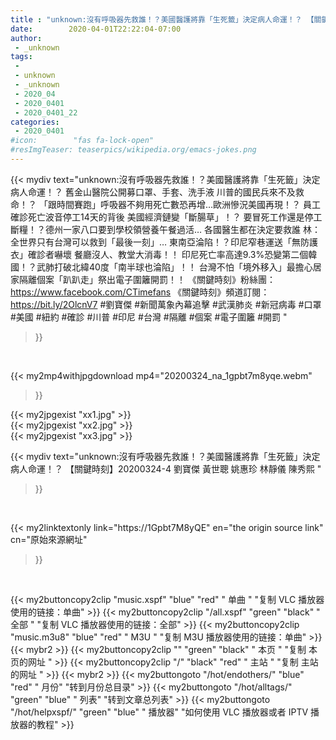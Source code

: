 ```yaml
---
title : "unknown:沒有呼吸器先救誰！？美國醫護將靠「生死籤」決定病人命運！？ 【關鍵時刻】20200324-4 劉寶傑 黃世聰 姚惠珍 林靜儀  陳秀熙 "
date:        2020-04-01T22:22:04-07:00
author:
 - _unknown
tags:
 - 
 - unknown
 - _unknown
 - 2020_04
 - 2020_0401
 - 2020_0401_22
categories:
 - 2020_0401
#icon:        "fas fa-lock-open"
#resImgTeaser: teaserpics/wikipedia.org/emacs-jokes.png
---
```







{{< mydiv text="unknown:沒有呼吸器先救誰！？美國醫護將靠「生死籤」決定病人命運！？ 舊金山醫院公開募口罩、手套、洗手液 川普的國民兵來不及救命！？ 「跟時間賽跑」呼吸器不夠用死亡數恐再增…歐洲慘況美國再現！？ 員工確診死亡波音停工14天的背後 美國經濟鏈變「斷腸草」！？ 要冒死工作還是停工斷糧！？德州一家八口要到學校領營養午餐過活… 各國醫生都在決定要救誰 林：全世界只有台灣可以救到「最後一刻」… 東南亞淪陷！？印尼窄巷運送「無防護衣」確診者嚇壞 餐廳沒人、教堂大消毒！！ 印尼死亡率高達9.3%恐變第二個韓國！？武肺打破北緯40度「南半球也淪陷」！！ 台灣不怕「境外移入」最擔心居家隔離個案「趴趴走」祭出電子圍籬開罰！！  《關鍵時刻》粉絲團：https://www.facebook.com/CTimefans 《關鍵時刻》頻道訂閱：https://bit.ly/2OlcnV7  #劉寶傑 #新聞萬象內幕追擊 #武漢肺炎 #新冠病毒 #口罩 #美國 #紐約 #確診 #川普 #印尼 #台灣 #隔離 #個案 #電子圍籬 #開罰 "
>}}
<br>


{{< my2mp4withjpgdownload mp4="20200324_na_1gpbt7m8yqe.webm"
>}}

{{< my2jpgexist "xx1.jpg" >}}<br>
{{< my2jpgexist "xx2.jpg" >}}<br>
{{< my2jpgexist "xx3.jpg" >}}<br>



{{< mydiv text="unknown:沒有呼吸器先救誰！？美國醫護將靠「生死籤」決定病人命運！？ 【關鍵時刻】20200324-4 劉寶傑 黃世聰 姚惠珍 林靜儀  陳秀熙 "
>}}
<br>

{{< my2linktextonly link="https://1Gpbt7M8yQE"
en="the origin source link" cn="原始來源網址"
>}}


<br>


{{< my2buttoncopy2clip "music.xspf"        "blue"   "red"    " 单曲 "  "复制 VLC 播放器使用的链接：单曲" >}} {{< my2buttoncopy2clip "/all.xspf"         "green"  "black"  " 全部 "  "复制 VLC 播放器使用的链接：全部" >}} {{< my2buttoncopy2clip "music.m3u8"        "blue"   "red"    " M3U  "    "复制 M3U 播放器使用的链接：单曲" >}} {{< mybr2 >}} {{< my2buttoncopy2clip ""                  "green"  "black"  " 本页 "    "复制 本页的网址 " >}} {{< my2buttoncopy2clip "/"                 "black"  "red"    " 主站 "    "复制 主站的网址 " >}} {{< mybr2 >}} {{< my2buttongoto      "/hot/endothers/"   "blue"   "red"    " 月份"   "转到月份总目录" >}} {{< my2buttongoto      "/hot/alltags/"     "green"  "blue"   " 列表"   "转到文章总列表" >}} {{< my2buttongoto      "/hot/helpxspf/"    "green"  "blue"   " 播放器" "如何使用 VLC 播放器或者 IPTV 播放器的教程" >}} 
